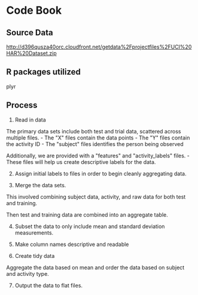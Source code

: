 # Code Book

## Source Data
http://d396qusza40orc.cloudfront.net/getdata%2Fprojectfiles%2FUCI%20HAR%20Dataset.zip

## R packages utilized
plyr

## Process
1. Read in data

  The primary data sets include both test and trial data, scattered across multiple files.
    - The "X" files contain the data points
    - The "Y" files contain the activity ID
    - The "subject" files identifies the person being observed

  Additionally, we are provided with a "features" and "activity_labels" files.
    - These files will help us create descriptive labels for the data.

2. Assign initial labels to files in order to begin cleanly aggregating data.

3. Merge the data sets.

  This involved combining subject data, activity, and raw data for both test and training.
  
  Then test and training data are combined into an aggregate table.

4. Subset the data to only include mean and standard deviation measurements.

5. Make column names descriptive and readable

6. Create tidy data

  Aggregate the data based on mean and order the data based on subject and activity type.

7. Output the data to flat files.
